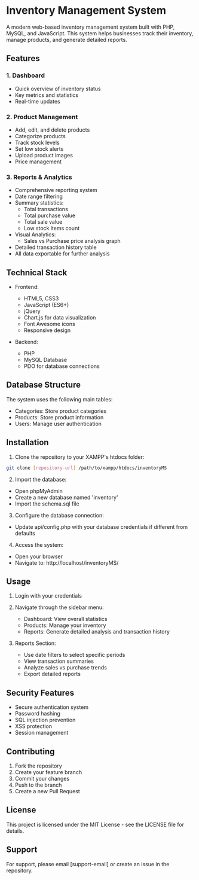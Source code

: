 # Inventory Management System

A modern web-based inventory management system built with PHP, MySQL, and JavaScript. This system helps businesses track their inventory, manage products, and generate detailed reports.

## Features

### 1. Dashboard
- Quick overview of inventory status
- Key metrics and statistics
- Real-time updates

### 2. Product Management
- Add, edit, and delete products
- Categorize products
- Track stock levels
- Set low stock alerts
- Upload product images
- Price management

### 3. Reports & Analytics
- Comprehensive reporting system
- Date range filtering
- Summary statistics:
  - Total transactions
  - Total purchase value
  - Total sale value
  - Low stock items count
- Visual Analytics:
  - Sales vs Purchase price analysis graph
- Detailed transaction history table
- All data exportable for further analysis

## Technical Stack

- Frontend:
  - HTML5, CSS3
  - JavaScript (ES6+)
  - jQuery
  - Chart.js for data visualization
  - Font Awesome icons
  - Responsive design

- Backend:
  - PHP
  - MySQL Database
  - PDO for database connections

## Database Structure

The system uses the following main tables:
- Categories: Store product categories
- Products: Store product information
- Users: Manage user authentication

## Installation

1. Clone the repository to your XAMPP's htdocs folder:
```bash
git clone [repository-url] /path/to/xampp/htdocs/inventoryMS
```

2. Import the database:
- Open phpMyAdmin
- Create a new database named 'inventory'
- Import the schema.sql file

3. Configure the database connection:
- Update api/config.php with your database credentials if different from defaults

4. Access the system:
- Open your browser
- Navigate to: http://localhost/inventoryMS/

## Usage

1. Login with your credentials
2. Navigate through the sidebar menu:
   - Dashboard: View overall statistics
   - Products: Manage your inventory
   - Reports: Generate detailed analysis and transaction history

3. Reports Section:
   - Use date filters to select specific periods
   - View transaction summaries
   - Analyze sales vs purchase trends
   - Export detailed reports

## Security Features

- Secure authentication system
- Password hashing
- SQL injection prevention
- XSS protection
- Session management

## Contributing

1. Fork the repository
2. Create your feature branch
3. Commit your changes
4. Push to the branch
5. Create a new Pull Request

## License

This project is licensed under the MIT License - see the LICENSE file for details.

## Support

For support, please email [support-email] or create an issue in the repository.
